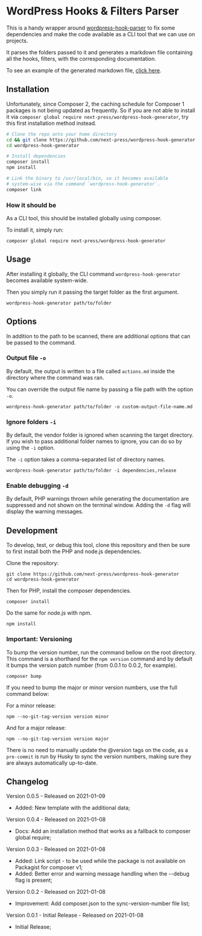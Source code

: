 # WordPress Hooks & Filters Parser

This is a handy wrapper around [wordpress-hook-parser](https://github.com/bologer/WordPress-Hook-Parser) to fix some dependencies and make the code available as a CLI tool that we can use on projects.

It parses the folders passed to it and generates a markdown file containing all the hooks, filters, with the corresponding documentation.

To see an example of the generated markdown file, [click here](https://github.com/next-press/wordpress-hook-generator/blob/main/examples/actions.md).

## Installation

Unfortunately, since Composer 2, the caching schedule for Composer 1 packages is not being updated as frequently. So if you are not able to install it via `composer global require next-press/wordpress-hook-generator`, try this first installation method instead.

```bash
# Clone the repo onto your home directory
cd && git clone https://github.com/next-press/wordpress-hook-generator
cd wordpress-hook-generator

# Install dependencies
composer install
npm install

# Link the binary to /usr/local/bin, so it becomes available
# system-wise via the command `wordpress-hook-generator`.
composer link
```

### How it should be

As a CLI tool, this should be installed globally using composer.

To install it, simply run:

```
composer global require next-press/wordpress-hook-generator
```

## Usage

After installing it globally, the CLI command `wordpress-hook-generator` becomes available system-wide.

Then you simply run it passing the target folder as the first argument.

```
wordpress-hook-generator path/to/folder
```

## Options

In addition to the path to be scanned, there are additional options that can be passed to the command.

### Output file `-o`

By default, the output is written to a file called `actions.md` inside the directory where the command was ran.

You can override the output file name by passing a file path with the option `-o`.

```
wordpress-hook-generator path/to/folder -o custom-output-file-name.md
```

### Ignore folders `-i`

By default, the vendor folder is ignored when scanning the target directory. If you wish to pass additional folder names to ignore, you can do so by using the `-i` option.

The `-i` option takes a comma-separated list of directory names.

```
wordpress-hook-generator path/to/folder -i dependencies,release
```

### Enable debugging `-d`

By default, PHP warnings thrown while generating the documentation are suppressed and not shown on the terminal window. Adding the `-d` flag will display the warning messages.

## Development

To develop, test, or debug this tool, clone this repository and then be sure to first install both the PHP and node.js dependencies.

Clone the repository:

```
git clone https://github.com/next-press/wordpress-hook-generator
cd wordpress-hook-generator
```

Then for PHP, install the composer dependencies.

```
composer install
```

Do the same for node.js with npm.

```
npm install
```

### Important: Versioning

To bump the version number, run the command bellow on the root directory. This command is a shorthand for the `npm version` command and by default it bumps the version patch number (from 0.0.1 to 0.0.2, for example).

```
composer bump
```

If you need to bump the major or minor version numbers, use the full command below:

For a minor release:

```
npm --no-git-tag-version version minor
```

And for a major release:

```
npm --no-git-tag-version version major
```

There is no need to manually update the @version tags on the code, as a `pre-commit` is run by Husky to sync the version numbers, making sure they are always automatically up-to-date.

## Changelog

Version 0.0.5 - Released on 2021-01-09

* Added: New template with the additional data;

Version 0.0.4 - Released on 2021-01-08

* Docs: Add an installation method that works as a fallback to composer global require;

Version 0.0.3 - Released on 2021-01-08

* Added: Link script - to be used while the package is not available on Packagist for composer v1;
* Added: Better error and warning message handling when the --debug flag is present;

Version 0.0.2 - Released on 2021-01-08

* Improvement: Add composer.json to the sync-version-number file list;

Version 0.0.1 - Initial Release - Released on 2021-01-08

* Initial Release;